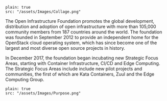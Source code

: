 ```image
plain: true
src: "/assets/Images/Collage.png"
```  

The Open Infrastructure Foundation promotes the global development, distribution and adoption of open infrastructure with more than 105,000 community members from 187 countries around the world. The foundation was founded in September 2012 to provide an independent home for the OpenStack cloud operating system, which has since become one of the largest and most diverse open source projects in history.

In December 2017, the foundation began incubating new Strategic Focus Areas, starting with Container Infrastructure, CI/CD and Edge Computing. The Strategic Focus Areas include include new pilot projects and communities, the first of which are Kata Containers, Zuul and the Edge Computing Group. 

```image
plain: true
src: "/assets/Images/Purpose.png"
``` 